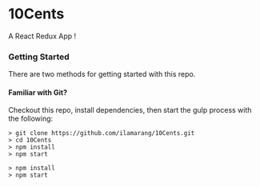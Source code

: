 # 10Cents

A React Redux App !

### Getting Started

There are two methods for getting started with this repo.

#### Familiar with Git?
Checkout this repo, install dependencies, then start the gulp process with the following:

```
> git clone https://github.com/ilamarang/10Cents.git
> cd 10Cents
> npm install
> npm start
```

```
> npm install
> npm start
```
